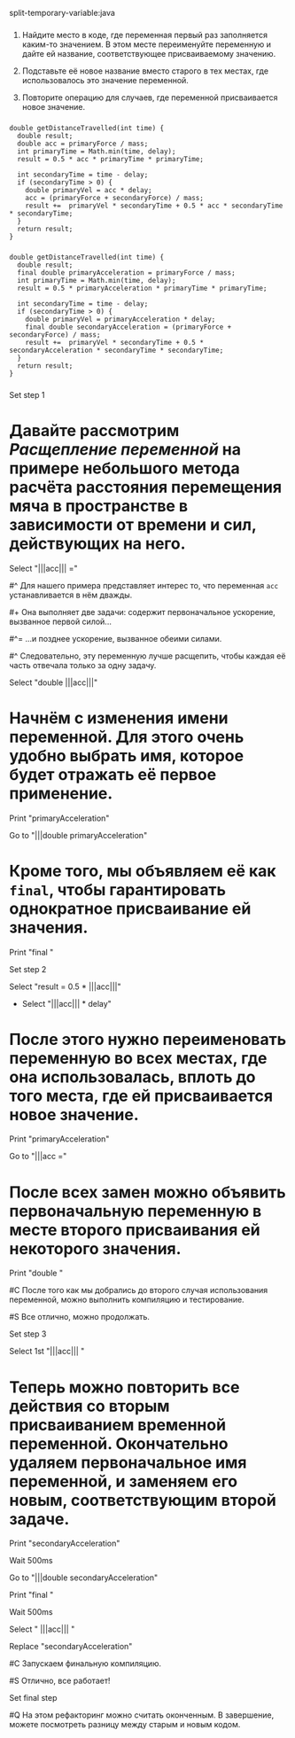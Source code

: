 split-temporary-variable:java

###

1. Найдите место в коде, где переменная первый раз заполняется каким-то значением. В этом месте переименуйте переменную и дайте ей название, соответствующее присваиваемому значению.

2. Подставьте её новое название вместо старого в тех местах, где использовалось это значение переменной.

3. Повторите операцию для случаев, где переменной присваивается новое значение.



###

```
double getDistanceTravelled(int time) {
  double result;
  double acc = primaryForce / mass;
  int primaryTime = Math.min(time, delay);
  result = 0.5 * acc * primaryTime * primaryTime;

  int secondaryTime = time - delay;
  if (secondaryTime > 0) {
    double primaryVel = acc * delay;
    acc = (primaryForce + secondaryForce) / mass;
    result +=  primaryVel * secondaryTime + 0.5 * acc * secondaryTime * secondaryTime;
  }
  return result;
}
```

###

```
double getDistanceTravelled(int time) {
  double result;
  final double primaryAcceleration = primaryForce / mass;
  int primaryTime = Math.min(time, delay);
  result = 0.5 * primaryAcceleration * primaryTime * primaryTime;

  int secondaryTime = time - delay;
  if (secondaryTime > 0) {
    double primaryVel = primaryAcceleration * delay;
    final double secondaryAcceleration = (primaryForce + secondaryForce) / mass;
    result +=  primaryVel * secondaryTime + 0.5 * secondaryAcceleration * secondaryTime * secondaryTime;
  }
  return result;
}
```

###

Set step 1

# Давайте рассмотрим <i>Расщепление переменной</i> на примере небольшого метода расчёта расстояния перемещения мяча в пространстве в зависимости от времени и сил, действующих на него.

Select "|||acc||| ="

#^ Для нашего примера представляет интерес то, что переменная <code>acc</code> устанавливается в нём дважды.

#+ Она выполняет две задачи: содержит первоначальное ускорение, вызванное первой силой...

#^= ...и позднее ускорение, вызванное обеими силами.

#^ Следовательно, эту переменную лучше расщепить, чтобы каждая её часть отвечала только за одну задачу.

Select "double |||acc|||"

# Начнём с изменения имени переменной. Для этого очень удобно выбрать имя, которое будет отражать её первое применение.

Print "primaryAcceleration"

Go to "|||double primaryAcceleration"

# Кроме того, мы объявляем её как <code>final</code>, чтобы гарантировать однократное присваивание ей значения.

Print "final "

Set step 2

Select "result = 0.5 * |||acc|||"
+ Select "|||acc||| * delay"

# После этого нужно переименовать переменную во всех местах, где она использовалась, вплоть до того места, где ей присваивается новое значение.

Print "primaryAcceleration"

Go to "|||acc ="

# После всех замен можно объявить первоначальную переменную в месте второго присваивания ей некоторого значения.

Print "double "

#C После того как мы добрались до второго случая использования переменной, можно выполнить компиляцию и тестирование.

#S Все отлично, можно продолжать.

Set step 3

Select 1st "|||acc||| "

# Теперь можно повторить все действия со вторым присваиванием временной переменной. Окончательно удаляем первоначальное имя переменной, и заменяем его новым, соответствующим второй задаче.

Print "secondaryAcceleration"

Wait 500ms

Go to "|||double secondaryAcceleration"

Print "final "

Wait 500ms

Select " |||acc||| "

Replace "secondaryAcceleration"

#C Запускаем финальную компиляцию.

#S Отлично, все работает!

Set final step

#Q На этом рефакторинг можно считать оконченным. В завершение, можете посмотреть разницу между старым и новым кодом.